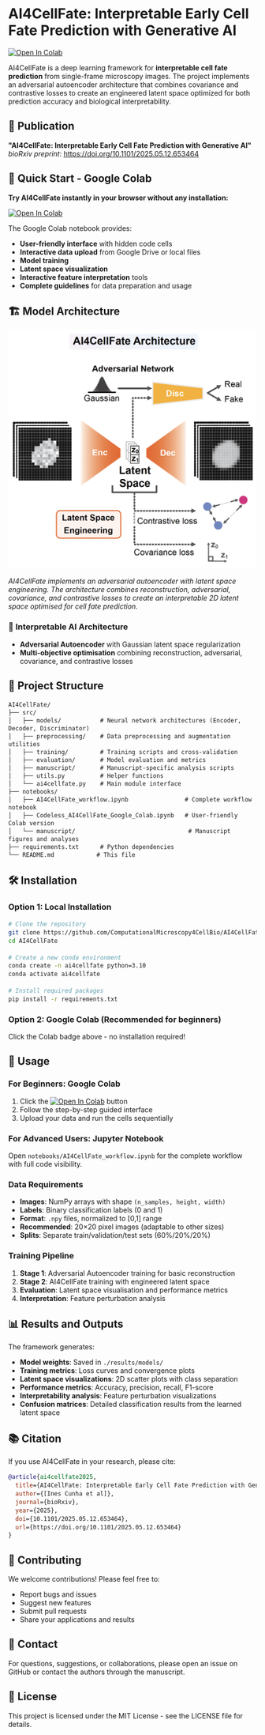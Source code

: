 # AI4CellFate: Interpretable Early Cell Fate Prediction with Generative AI

[![Open In Colab](https://colab.research.google.com/assets/colab-badge.svg)](https://colab.research.google.com/github/ComputationalMicroscopy4CellBio/AI4CellFate/blob/main/notebooks/Codeless_AI4CellFate_Google_Colab.ipynb)

AI4CellFate is a deep learning framework for **interpretable cell fate prediction** from single-frame microscopy images. The project implements an adversarial autoencoder architecture that combines covariance and contrastive losses to create an engineered latent space optimized for both prediction accuracy and biological interpretability.

## 📄 Publication

**"AI4CellFate: Interpretable Early Cell Fate Prediction with Generative AI"**  
*bioRxiv preprint*: https://doi.org/10.1101/2025.05.12.653464

## 🚀 Quick Start - Google Colab

**Try AI4CellFate instantly in your browser without any installation:**

[![Open In Colab](https://colab.research.google.com/assets/colab-badge.svg)](https://colab.research.google.com/github/ComputationalMicroscopy4CellBio/AI4CellFate/blob/main/notebooks/Codeless_AI4CellFate_Google_Colab.ipynb)

The Google Colab notebook provides:
- **User-friendly interface** with hidden code cells
- **Interactive data upload** from Google Drive or local files
- **Model training** 
- **Latent space visualization**
- **Interactive feature interpretation** tools
- **Complete guidelines** for data preparation and usage

## 🏗️ Model Architecture

![AI4CellFate Architecture](./figures/model_architecture.png)

*AI4CellFate implements an adversarial autoencoder with latent space engineering. The architecture combines reconstruction, adversarial, covariance, and contrastive losses to create an interpretable 2D latent space optimised for cell fate prediction.*


### 🧠 **Interpretable AI Architecture**
- **Adversarial Autoencoder** with Gaussian latent space regularization
- **Multi-objective optimisation** combining reconstruction, adversarial, covariance, and contrastive losses


## 📁 Project Structure

```
AI4CellFate/
├── src/
│   ├── models/           # Neural network architectures (Encoder, Decoder, Discriminator)
│   ├── preprocessing/    # Data preprocessing and augmentation utilities
│   ├── training/         # Training scripts and cross-validation
│   ├── evaluation/       # Model evaluation and metrics
│   ├── manuscript/       # Manuscript-specific analysis scripts
│   ├── utils.py          # Helper functions
│   └── ai4cellfate.py    # Main module interface
├── notebooks/
│   ├── AI4CellFate_workflow.ipynb                # Complete workflow notebook
│   ├── Codeless_AI4CellFate_Google_Colab.ipynb   # User-friendly Colab version
│   └── manuscript/                                # Manuscript figures and analyses
├── requirements.txt      # Python dependencies
└── README.md            # This file
```

## 🛠️ Installation

### Option 1: Local Installation

```bash
# Clone the repository
git clone https://github.com/ComputationalMicroscopy4CellBio/AI4CellFate.git
cd AI4CellFate

# Create a new conda environment
conda create -n ai4cellfate python=3.10
conda activate ai4cellfate

# Install required packages
pip install -r requirements.txt
```

### Option 2: Google Colab (Recommended for beginners)

Click the Colab badge above - no installation required!

## 📖 Usage

### For Beginners: Google Colab
1. Click the [![Open In Colab](https://colab.research.google.com/assets/colab-badge.svg)](https://colab.research.google.com/github/ComputationalMicroscopy4CellBio/AI4CellFate/blob/main/notebooks/Codeless_AI4CellFate_Google_Colab.ipynb) button
2. Follow the step-by-step guided interface
3. Upload your data and run the cells sequentially

### For Advanced Users: Jupyter Notebook
Open `notebooks/AI4CellFate_workflow.ipynb` for the complete workflow with full code visibility.

### Data Requirements
- **Images**: NumPy arrays with shape `(n_samples, height, width)` 
- **Labels**: Binary classification labels (0 and 1)
- **Format**: `.npy` files, normalized to [0,1] range
- **Recommended**: 20×20 pixel images (adaptable to other sizes)
- **Splits**: Separate train/validation/test sets (60%/20%/20%)

### Training Pipeline
1. **Stage 1**: Adversarial Autoencoder training for basic reconstruction
2. **Stage 2**: AI4CellFate training with engineered latent space
3. **Evaluation**: Latent space visualisation and performance metrics
4. **Interpretation**: Feature perturbation analysis

## 📊 Results and Outputs

The framework generates:
- **Model weights**: Saved in `./results/models/`
- **Training metrics**: Loss curves and convergence plots
- **Latent space visualizations**: 2D scatter plots with class separation
- **Performance metrics**: Accuracy, precision, recall, F1-score
- **Interpretability analysis**: Feature perturbation visualizations
- **Confusion matrices**: Detailed classification results from the learned latent space


## 📚 Citation

If you use AI4CellFate in your research, please cite:

```bibtex
@article{ai4cellfate2025,
  title={AI4CellFate: Interpretable Early Cell Fate Prediction with Generative AI},
  author={[Ines Cunha et al]},
  journal={bioRxiv},
  year={2025},
  doi={10.1101/2025.05.12.653464},
  url={https://doi.org/10.1101/2025.05.12.653464}
}
```

## 🤝 Contributing

We welcome contributions! Please feel free to:
- Report bugs and issues
- Suggest new features
- Submit pull requests
- Share your applications and results

## 📧 Contact

For questions, suggestions, or collaborations, please open an issue on GitHub or contact the authors through the manuscript.

## 📄 License

This project is licensed under the MIT License - see the LICENSE file for details.



